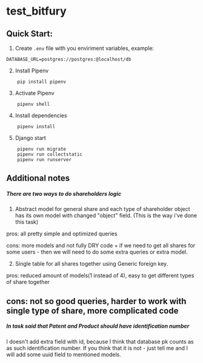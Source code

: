 # test_bitfury

## Quick Start:

1) Create `.env` file with you enviriment variables, example:
```
DATABASE_URL=postgres://postgres:@localhost/db
```

2) Install Pipenv
```
    pip install pipenv
```

3) Activate Pipenv
```
    pipenv shell
```

4) Install dependencies
```
    pipenv install
```

5) Django start
```
    pipenv run migrate
    pipenv run collectstatic
    pipenv run runserver
```

## Additional notes

##### There are two ways to do shareholders logic

1) Abstract model for general share and each type of shareholder object has its
 own model with changed "object" field. (This is the way i've done this task)  
 
 pros: all pretty simple and optimized queries  
 
 cons: more models and not fully DRY code + if we need to get all shares for 
 some users - then we will need to do some extra queries or extra model.
 
2) Single table for all shares  together using Generic foreign key. 
 
pros: reduced amount of models(1 instead of 4), easy to get different types of 
share together 
  
cons: not so good queries, harder to work with single type of share, more
 complicated code
---
##### In task said that Patent and Product should have identification number
I doesn't add extra field with id, because I think that database pk counts as
as such identification number. If you think that it is not - just tell me and I
will add some uuid field to mentioned models.
